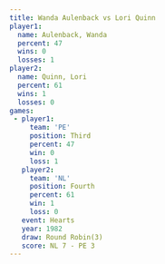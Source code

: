 ```yaml
---
title: Wanda Aulenback vs Lori Quinn
player1:                
  name: Aulenback, Wanda
  percent: 47           
  wins: 0               
  losses: 1             
player2:                
  name: Quinn, Lori     
  percent: 61           
  wins: 1               
  losses: 0             
games:
 - player1:         
     team: 'PE'     
     position: Third
     percent: 47    
     win: 0         
     loss: 1        
   player2:          
     team: 'NL'      
     position: Fourth
     percent: 61     
     win: 1          
     loss: 0         
   event: Hearts       
   year: 1982          
   draw: Round Robin(3)
   score: NL 7 - PE 3  
---
```

